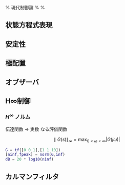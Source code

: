% 現代制御論
%
%

## 状態方程式表現

## 安定性

## 極配置

## オブザーバ

## H∞制御

### $H^\infty$ ノルム

伝達関数 → 実数 なる評価関数

$$
\parallel G(s) \parallel_\infty = \max_{0 < \omega < \infty} |G(j\omega)|
$$

``` matlab
G = tf([0 0 1],[1 1 10])
[ninf,fpeak] = norm(G,inf)
dB = 20 * log10(ninf)
```

## カルマンフィルタ
